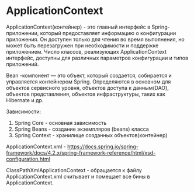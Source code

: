 # ApplicationContext
ApplicationContext(контейнер) - это главный интерфейс в Spring-приложении, который предоставляет информацию о конфигурации приложения. Он доступен только для чтения во время выполнения, но может быть перезагружен при необходимости и поддержке приложением. Число классов, реализующих ApplicationContext интерфейс, доступны для различных параметров конфигурации и типов приложений.

Bean -компонент — это объект, который создается, собирается и управляется контейнером Spring. Определяются в основном для объектов сервисного уровня, объектов доступа к данным(DAO), объектов представления, объектов инфраструктуры, таких как Hibernate и др.

Зависимости:
1. Spring Core - основная зависимость 
2. Spring Beans - создание экземпляров (beans) класса
3. Spring Context - хранилище созданных объектов(контейнер)


ApplicationContext.xml -  https://docs.spring.io/spring-framework/docs/4.2.x/spring-framework-reference/html/xsd-configuration.html

ClassPathXmlApplicationContext - обращается к файлу ApplicationContext.xml считывает и помещает все бины в ApplicationContext.

